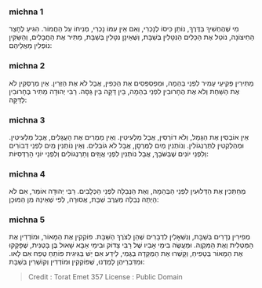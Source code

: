 
### michna 1
מִי שֶׁהֶחְשִׁיךְ בַּדֶּרֶךְ, נוֹתֵן כִּיסוֹ לְנָכְרִי, וְאִם אֵין עִמּוֹ נָכְרִי, מְנִיחוֹ עַל הַחֲמוֹר. הִגִּיעַ לֶחָצֵר הַחִיצוֹנָה, נוֹטֵל אֶת הַכֵּלִים הַנִּטָּלִין בְּשַׁבָּת, וְשֶׁאֵינָן נִטָּלִין בְּשַׁבָּת, מַתִּיר אֶת הַחֲבָלִים, וְהַשַּׂקִּין נוֹפְלִין מֵאֲלֵיהֶם:

### michna 2
מַתִּירִין פְּקִיעֵי עָמִיר לִפְנֵי בְהֵמָה, וּמְפַסְפְּסִים אֶת הַכֵּפִין, אֲבָל לֹא אֶת הַזֵּרִין. אֵין מְרַסְּקִין לֹא אֶת הַשַּׁחַת וְלֹא אֶת הֶחָרוּבִין לִפְנֵי בְהֵמָה, בֵּין דַּקָּה בֵּין גַּסָּה. רַבִּי יְהוּדָה מַתִּיר בֶּחָרוּבִין לַדַּקָּה:

### michna 3
אֵין אוֹבְסִין אֶת הַגָּמָל, וְלֹא דוֹרְסִין, אֲבָל מַלְעִיטִין. וְאֵין מַמְרִים אֶת הָעֲגָלִים, אֲבָל מַלְעִיטִין. וּמְהַלְקְטִין לַתַּרְנְגוֹלִין. וְנוֹתְנִין מַיִם לַמֻּרְסָן, אֲבָל לֹא גוֹבְלִים. וְאֵין נוֹתְנִין מַיִם לִפְנֵי דְבוֹרִים וְלִפְנֵי יוֹנִים שֶׁבַּשֹּׁבָךְ, אֲבָל נוֹתְנִין לִפְנֵי אֲוָזִים וְתַרְנְגוֹלִים וְלִפְנֵי יוֹנֵי הָרְדְּסִיּוֹת:

### michna 4
מְחַתְּכִין אֶת הַדְּלוּעִין לִפְנֵי הַבְּהֵמָה, וְאֶת הַנְּבֵלָה לִפְנֵי הַכְּלָבִים. רַבִּי יְהוּדָה אוֹמֵר, אִם לֹא הָיְתָה נְבֵלָה מֵעֶרֶב שַׁבָּת, אֲסוּרָה, לְפִי שֶׁאֵינָהּ מִן הַמּוּכָן:

### michna 5
מְפִירִין נְדָרִים בְּשַׁבָּת, וְנִשְׁאָלִין לִדְבָרִים שֶׁהֵן לְצֹרֶךְ הַשַּׁבָּת. פּוֹקְקִין אֶת הַמָּאוֹר, וּמוֹדְדִין אֶת הַמַּטְלִית וְאֶת הַמִּקְוֶה. וּמַעֲשֶׂה בִימֵי אָבִיו שֶׁל רַבִּי צָדוֹק וּבִימֵי אַבָּא שָׁאוּל בֶּן בָּטְנִית, שֶׁפָּקְקוּ אֶת הַמָּאוֹר בְּטָפִיחַ, וְקָשְׁרוּ אֶת הַמְּקֵדָה בְגֶמִי, לֵידַע אִם יֵשׁ בַּגִּיגִית פּוֹתֵחַ טֶפַח אִם לָאו. וּמִדִּבְרֵיהֶן לָמַדְנוּ, שֶׁפּוֹקְקִין וּמוֹדְדִין וְקוֹשְׁרִין בְּשַׁבָּת:

>Credit : Torat Emet 357
>License : Public Domain 